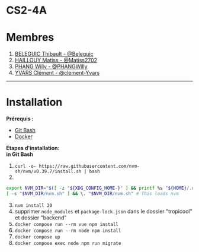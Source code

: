 # CS2-4A

# Membres

1. [BELEGUIC Thibault - @Beleguic](https://github.com/Beleguic)
2. [HAILLOUY Matiss - @Matiss2702](https://github.com/Matiss2702)
3. [PHANG Willy - @PHANGWilly](https://github.com/PHANGWilly)
4. [YVARS Clément - @clement-Yvars](https://github.com/clement-Yvars)

<hr>

# Installation

**Prérequis :**

- [Git Bash](https://git-scm.com/downloads)
- [Docker](https://www.docker.com/)

**Étapes d'installation:**
<br>**in Git Bash**

1. `curl -o- https://raw.githubusercontent.com/nvm-sh/nvm/v0.39.7/install.sh | bash`
2. 
```sh
export NVM_DIR="$([ -z "${XDG_CONFIG_HOME-}" ] && printf %s "${HOME}/.nvm" || printf %s "${XDG_CONFIG_HOME}/nvm")"
[ -s "$NVM_DIR/nvm.sh" ] && \. "$NVM_DIR/nvm.sh" # This loads nvm
```
3. `nvm install 20`
4. supprimer `node_modules` et `package-lock.json` dans le dossier "tropicool" et dossier "backend"
5. `docker compose run --rm vue npm install`
6. `docker compose run --rm node npm install`
7. `docker compose up`
8. `docker compose exec node npm run migrate`